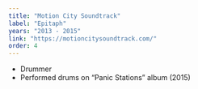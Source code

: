 ```yaml
---
title: "Motion City Soundtrack"
label: "Epitaph"
years: "2013 - 2015"
link: "https://motioncitysoundtrack.com/"
order: 4
---
```


- Drummer
- Performed drums on “Panic Stations” album (2015)
